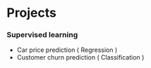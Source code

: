# Projects #

### Supervised learning ##
* Car price prediction ( Regression )
* Customer churn prediction ( Classification )
